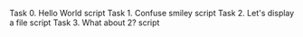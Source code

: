 Task 0. Hello World script
Task 1. Confuse smiley script
Task 2. Let's display a file script
Task 3. What about 2? script
